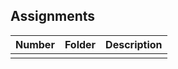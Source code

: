 ## Assignments

| Number | Folder | Description |
| :----: | ------ | ----------- |
|        |        |             |



